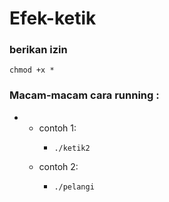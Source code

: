 # Efek-ketik

### berikan izin
```
chmod +x *
```
### Macam-macam cara running :
- 
  - contoh 1:
    - ```
      ./ketik2
      ```
  - contoh 2:
    - ```
      ./pelangi
      ```

